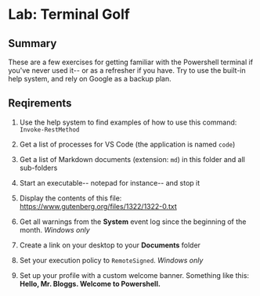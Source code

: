 # Lab: Terminal Golf

## Summary

These are a few exercises for getting familiar with the Powershell terminal if you've
never used it-- or as a refresher if you have. Try to use the built-in help system, and
rely on Google as a backup plan.
    
## Reqirements
1. Use the help system to find examples of how to use this command: 
    `Invoke-RestMethod`

2. Get a list of processes for VS Code (the application is named `code`)

3. Get a list of Markdown documents (extension: `md`) in this folder and all sub-folders

4. Start an executable-- notepad for instance-- and stop it

5. Display the contents of this file: https://www.gutenberg.org/files/1322/1322-0.txt 

6. Get all warnings from the **System** event log since the beginning of the month. *Windows only*

7. Create a link on your desktop to your **Documents** folder

8. Set your execution policy to `RemoteSigned`. *Windows only*

9. Set up your profile with a custom welcome banner. Something like this:
    **Hello, Mr. Bloggs. Welcome to Powershell.**
